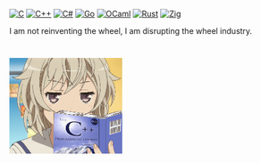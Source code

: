 [![C](https://img.shields.io/badge/C-00599C?style=for-the-badge&logo=c&logoColor=white)](#)
[![C++](https://img.shields.io/badge/C++-%2300599C.svg?style=for-the-badge&logo=c%2B%2B&logoColor=white)](#)
[![C#](https://img.shields.io/badge/c%23-%23239120.svg?style=for-the-badge&logo=csharp&logoColor=white)](#)
[![Go](https://img.shields.io/badge/Go-%2300ADD8?style=for-the-badge&logo=go&logoColor=white)](#)
[![OCaml](https://img.shields.io/badge/OCaml-EC6813?style=for-the-badge&logo=ocaml&logoColor=fff)](#)
[![Rust](https://img.shields.io/badge/rust-%23000000.svg?style=for-the-badge&logo=rust&logoColor=white)](#)
[![Zig](https://img.shields.io/badge/Zig-%23F7A41D.svg?style=for-the-badge&logo=zig&logoColor=white)](#)

I am not reinventing the wheel, I am disrupting the wheel industry.

###

<br clear="both">

<img src="https://raw.githubusercontent.com/strathidden/strathidden/main/Tateishi_Shima_CPP.jpg" style="width:40%;" />

###
